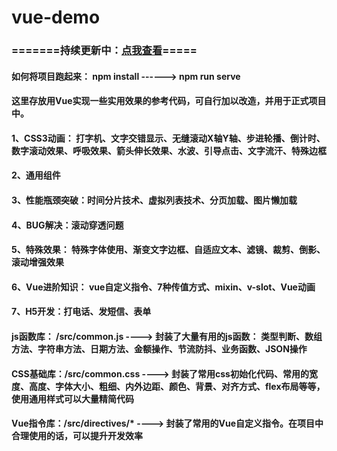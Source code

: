 # vue-demo
### =======持续更新中：[点我查看](https://zhouaizhuang.github.io/vue-demo/)=====

#### 如何将项目跑起来： npm install ------>   npm run serve 
#### 这里存放用Vue实现一些实用效果的参考代码，可自行加以改造，并用于正式项目中。
#### 1、CSS3动画： 打字机、文字交错显示、无缝滚动X轴Y轴、步进轮播、倒计时、数字滚动效果、呼吸效果、箭头伸长效果、水波、引导点击、文字流汗、特殊边框
#### 2、通用组件
#### 3、性能瓶颈突破：时间分片技术、虚拟列表技术、分页加载、图片懒加载
#### 4、BUG解决：滚动穿透问题
#### 5、特殊效果： 特殊字体使用、渐变文字边框、自适应文本、滤镜、裁剪、倒影、滚动增强效果
#### 6、Vue进阶知识： vue自定义指令、7种传值方式、mixin、v-slot、Vue动画
#### 7、H5开发：打电话、发短信、表单
#### js函数库： /src/common.js   ----> 封装了大量有用的js函数： 类型判断、数组方法、字符串方法、日期方法、金额操作、节流防抖、业务函数、JSON操作
#### CSS基础库：/src/common.css ----> 封装了常用css初始化代码、常用的宽度、高度、字体大小、粗细、内外边距、颜色、背景、对齐方式、flex布局等等，使用通用样式可以大量精简代码
#### Vue指令库：/src/directives/* ----> 封装了常用的Vue自定义指令。在项目中合理使用的话，可以提升开发效率